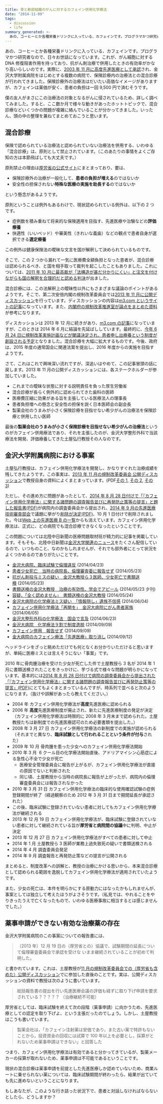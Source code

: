 ```yaml
---
title: 骨と軟部組織のがんに対するカフェイン併用化学療法
date: "2014-11-09"
tags:
  - discussion
  - life
summary_generated: >-
  あの、コーヒーとか各種栄養ドリンクに入っている、カフェインです。プログラマかつ研究者なので、日々お世話になっています。これが、がん細胞に対するDNA修復阻害作用を持っており、抗がん剤治療で併用したときの有効率がかなり高いらしいのです。実際に、2003年11月に高度先進医療と...
---
```


あの、コーヒーとか各種栄養ドリンクに入っている、カフェインです。プログラマかつ研究者なので、日々お世話になっています。これが、がん細胞に対する DNA 修復阻害作用を持っており、抗がん剤治療で併用したときの有効率がかなり高いらしいのです。実際に、[2003 年 11 月に高度先進医療として承認](http://qq.kumanichi.com/medical/2004/01/post-124.php "カフェイン併用療法　抗がん剤の効果がアップ")され、金沢大学附属病院をはじめとする複数の病院で、保険診療内の治療法との混合診療が行われてきました。保険診療外の治療法はだいたい高価なイメージがありますが、カフェインは薬価が安く、患者の負担は一回 9,500 円で済むそうです。

僕の友人がまさにこの治療法の対象となるがんに侵されているため、詳しく調べてみました。すると、ここ数か月で様々な動きがあったホットトピックで、混合診療などいくつかの問題が複雑に絡んでいることが分かってきました。いったん、頭の中の整理を兼ねてまとめておこうと思います。

## 混合診療

保険で認められている治療法と認められていない治療法を併用する、いわゆる「混合診療」は、原則として禁止されています。（このあたりの事情をよくご存知の方は本節飛ばしても大丈夫です。）

原則禁止の理由は[厚労省の公式サイト](http://www.mhlw.go.jp/topics/bukyoku/isei/sensiniryo/heiyou.html "保険診療と保険外診療の併用について")にまとまっており、要は、

- 保険診療外の治療が一般化して、**患者の負担が増える**のではないか
- 安全性の担保されない**特殊な医療の実施を助長する**のではないか

という懸念があるようです。

原則ということは例外もあるわけで、現状認められている例外は、以下の 2 つです。

- 症例数を積み重ねて将来的な保険適用を目指す、先進医療や治験などの**評価療養**
- 快適性（いいベッド）や審美性（きれいな義歯）などの観点で患者自身が選択できる**選定療養**

この例外は健康保険法の曖昧な文言を国が解釈して決められているものです。

そこで、この 2 つから漏れて一気に医療費全額負担となった患者が、混合診療は認められるべき、と国を相手取って裁判を起こしたこともありました。これについては、[2011 年 10 月に最高裁が「法構造が甚だ分かりにくい」と注文を付けながらも国の解釈を合理的だと認める判決](http://www.nikkei.com/article/DGXNASDG2502E_V21C11A0000000/)が出ました。

混合診療には、この法解釈上の曖昧性以外にもさまざまな議論のポイントがあるようです。そこで、第二次安倍内閣の規制改革委員会では[2013 年 11 月に公開ディスカッション](http://www8.cao.go.jp/kisei-kaikaku/kaigi/meeting/2013/discussion/131128/gidai1/agenda.html)を行っています。ディスカッションの内容は[m3.com というサイトの記事](http://webcache.googleusercontent.com/search?q=cache:https://www.m3.com/open/iryoIshin/article/186213/+&hl=ja)になっています。また、[内閣府の規制改革推進室が論点をまとめた資料](http://www8.cao.go.jp/kisei-kaikaku/kaigi/meeting/2013/discussion/131128/gidai1/item1-1.pdf)が参考になります。

ディスカッションは 2013 年 12 月に続きがあり、[m3.com の記事](http://webcache.googleusercontent.com/search?q=cache:https://www.m3.com/open/iryoIshin/article/187957/+&hl=ja)になっていますが、このときは 2014 年 6 月に結論を先延ばししています。最終的に、[今年 6 月 24 日に規制改革実施計画などが閣議決定され、患者申し出療養という制度が創設される予定](http://diamond.jp/articles/-/57864)となりました。混合診療を大幅に拡大するものです。今後、政府は、2015 年度の通常国会に関連法案を提出し、2016 年度からの実施を目指すようです。

さて、これはこれで興味深い流れですが、深追いはやめて、この記事冒頭の話に戻します。2013 年 11 月の公開ディスカッションには、各ステークホルダーが参加していました。

- これまでの曖昧な状態に対する説明責任を負った厚生労働省
- 混合診療が長らく例外的に認められてきた歯科の医師
- 医療費圧縮に効果がある旨を主張している医療法人の理事長
- 患者負担増への懸念と安全性の担保を説く日本医師会の副会長
- 製薬会社のうまみが小さく保険診療を目指せない希少がんの治療法を保険診療と併用したい医師

最後の**製薬会社のうまみが小さく保険診療を目指せない希少がんの治療法**というのがカフェイン併用療法であり、それを主張したのが、金沢大学整形外科で当該療法を開発、評価療養してきた土屋弘行教授その人なのです。

## 金沢大学附属病院における事案

土屋弘行教授は、カフェイン併用化学療法を開発し、かなりすぐれた治療成績を残してきたようです。この事実は、[2013 年 11 月の規制改革委員会 公開ディスカッション](http://www8.cao.go.jp/kisei-kaikaku/kaigi/meeting/2013/discussion/131128/gidai1/agenda.html)で教授自身の資料によくまとまっています。(PDF[その 1](http://www8.cao.go.jp/kisei-kaikaku/kaigi/meeting/2013/discussion/131128/gidai1/item1-6_1.pdf "資料1-6 その1"), [その 2](http://www8.cao.go.jp/kisei-kaikaku/kaigi/meeting/2013/discussion/131128/gidai1/item1-6_2.pdf "資料1-6 その2"), [その 3](http://www8.cao.go.jp/kisei-kaikaku/kaigi/meeting/2013/discussion/131128/gidai1/item1-6_3.pdf "資料1-6 その3"))

ただし、その進め方に問題があったとして、[2014 年 8 月 28 日付けで「『カフェイン併用化学療法』に関する諸問題の調査報告並びに再発防止策等の提言」と題した報告書(PDF)](http://web.hosp.kanazawa-u.ac.jp/oshirase/houkokusyo.pdf)が病院内の調査委員会から提出され、[2014 年 9 月の先進医療技術審査部会](http://www.mhlw.go.jp/stf/shingi/0000057581.html)で議題に挙がり[削除が決定(PDF)](http://www.mhlw.go.jp/file/05-Shingikai-10801000-Iseikyoku-Soumuka/0000057578.pdf "先進医療Bの削除について")、10 月 1 日付けで削除されました。今は[Web 上の先進医療 B の一覧](http://www.mhlw.go.jp/topics/bukyoku/isei/sensiniryo/kikan03.html)からも消えています。カフェイン併用化学療法は、正式に、どの病院でも混合診療できなくなったということです。

この問題については北陸中日新聞の医療問題取材班が精力的に記事を掲載しています。そもそも、北陸中日新聞は[金沢大学関連のニュース](https://www.google.co.jp/search?q=%E9%87%91%E6%B2%A2%E5%A4%A7%E5%AD%A6+site:http://iryou.chunichi.co.jp/)をたくさん配信しているので、いつものこと、なのかもしれませんが、それでも部外者にとって状況をよくつかめるのでありがたいことです。

- [金沢大病院、臨床試験で倫理違反](http://iryou.chunichi.co.jp/article/detail/20140423064314246) (2014/04/23)
- [患者少女死亡　当時の病院長、倫理審査委に報告せず](http://iryou.chunichi.co.jp/article/detail/20140523062446928) (2014/05/23)
- [抗がん剤投与ミスの疑い　金沢大教授ら３医師、少女死亡で書類送検](http://iryou.chunichi.co.jp/article/detail/20140523061509380) (2014/05/23)
- [書類送検の金沢大教授　治療の有効性、学会でアピール](http://iryou.chunichi.co.jp/article/detail/20140523160616152) (2014/05/23 夕刊)
- [容疑、「全く認めません」　書類送検の金沢大教授](http://iryou.chunichi.co.jp/article/detail/20140524130620490) (2014/05/24)
- [金沢大病院の化学療法ミス疑い　「情報隠し」遺族不信感](http://iryou.chunichi.co.jp/article/detail/20140604161707970) (2014/06/04)
- [カフェイン併用化学療法「再開を」　金沢大病院にがん患者家族](http://iryou.chunichi.co.jp/article/detail/20140606142722389) (2014/06/05)
- [金沢大整形外科の化学療法　国会で言及](http://iryou.chunichi.co.jp/article/detail/20140623142612361) (2014/06/23)
- [金沢大病院　化学療法９割で制度逸脱](http://iryou.chunichi.co.jp/article/detail/20140910152035363) (2014/09/09)
- [カフェイン併用　報告せず](http://iryou.chunichi.co.jp/article/detail/20140910152254859) (2014/09/09)
- [金大病院のカフェイン療法「先進医療」取り消し](http://iryou.chunichi.co.jp/article/detail/20140912143256963) (2014/09/12)

ヘッドラインをざっと眺めただけでも何となくお分かりいただけると思いますが、単純に医療ミスとは言えそうにない「事案」です。

2010 年に骨肉腫治療を受けた少女が死亡した件で土屋教授ら 3 名が 2014 年 1 月に書類送検されたことをきっかけに、芋づる式で様々な問題が明らかになっています。基本的には[2014 年 8 月 28 日付けで病院の調査委員会から提出された「『カフェイン併用化学療法』に関する諸問題の調査報告並びに再発防止策等の提言」(PDF)](http://web.hosp.kanazawa-u.ac.jp/oshirase/houkokusyo.pdf)にとてもよくまとまっているんですが、時系列で並べると次のようになります。（抜けや誤解があったら教えてください。）

- 2004 年 カフェイン併用化学療法が**高度**先進医療に認められる
- 2006 年 **高度**先進医療制度が廃止され、新たに先進医療制度の発足が決定（カフェイン併用化学療法は時限的に 2008 年 3 月末まで認められた。土屋教授たちは新制度での先進医療認可のため必要書類を提出した。）
- 2008 年 3 月 27 日 カフェイン併用化学療法の新制度での実施が認められる（それまでと異なり、**臨床試験として行われることという条件が付与**された）
- 2009 年 10 月 骨肉腫を患った少女へのカフェイン併用化学療法開始
- 2010 年 3 月  6 クール目の化学療法開始直後、アドリアマイシン心筋症による急性心不全で少女が死亡
  - 医療安全管理委員会に報告が上がるが、カフェイン併用化学療法が直接の原因でないと判断された
  - 同じ頃、土屋教授から当時の病院長に報告が上がったが、病院内の倫理審査委員会には報告されなかった
- 2010 年 3 月 31 日 カフェイン併用化学療法の臨床的な使用確認試験の症例登録期間が終了（経過観察のため 2012 年 3 月 31 日まで期間延長が承認された）
- この後、臨床試験に登録されていない患者に対してもカフェイン併用化学療法が継続される
- 2013 年 12 月 19 日 カフェイン併用化学療法が、臨床試験に登録されていない患者に対して継続されている旨が**厚労省と病院間の協議**中に判明、中止が決定
- 2013 年 12 月 27 日 カフェイン併用化学療法がすべての患者に対して中止
- 2014 年 1 月 土屋教授ら 3 医師が業務上過失致死の疑いで書類送検される
- 2014 年 4 月 調査委員会発足
- 2014 年 9 月 調査報告と再発防止策などの提言が公開される

まとめると、制度改革への誤解と、教授の治療にかける思いから、本来混合診療として認められる範囲を逸脱してカフェイン併用化学療法が適用されていたようです。

また、少女の死亡は、本件を明らかにする原動力にはなったかもしれませんが、事案としては独立して考えたほうがよさそうです。（私見では、やれることをやりきったうえで亡くなったもので、いわゆる医療事故に相当するとは感じませんでした。）

## 薬事申請ができない有効な治療薬の存在

金沢大学附属病院のこの事案についての報告書には、

> （2013 年）12 月 19 日の（厚労省との）協議で、試験期間の延長について倫理審査委員会で承認を受けな いまま継続されていることが初めて判明した。

と書かれています。これは、土屋教授が[11 月の規制改革委員会での（厚労省も含めた）公開ディスカッション](http://www8.cao.go.jp/kisei-kaikaku/kaigi/meeting/2013/discussion/131128/gidai1/agenda.html)でに参加した直後のことです。実は、公開ディスカッションの資料で教授は次のように書いています。

> 総括報告書の提出を行い先進医療会議の評価も経ずに取り下げ申請を要求されている？？？？？ （治療継続不可能）

厚労省としては、臨床試験を終えて次の段階（薬事申請）に向かうため、先進医療としての認定を取り下げよ、という主張だったのでしょう。しかし、土屋教授はこうも書いています。

> 製薬会社は，「カフェイン注射薬は安価であり，また古い薬で特許もないことから，投資資金の回収には試算で 100 年以上を必要とし，採算がとれないため薬事申請はできない」と回答した

つまり、カフェイン併用化学療法は有効であると分かってきているが、製薬メーカーの採算が取れないため、薬事申請は不可能であるということです。

現状の混合診療は薬事申請を前提とした先進医療しか認めていないため、商業ルートに乗せられない薬については、臨床試験期間が終わったら、結果が出ていても先に進めないということになります。

もしあなたが、このような行き詰った状況下で、患者と対話しなければならないとしたら、どうしますか？
